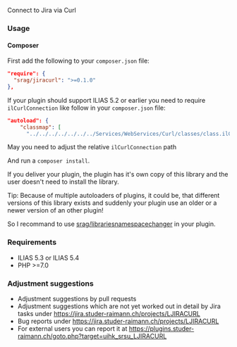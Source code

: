 Connect to Jira via Curl

### Usage

#### Composer
First add the following to your `composer.json` file:
```json
"require": {
  "srag/jiracurl": ">=0.1.0"
},
```

If your plugin should support ILIAS 5.2 or earlier you need to require `ilCurlConnection` like follow in your `composer.json` file:
```json
"autoload": {
    "classmap": [
      "../../../../../../../Services/WebServices/Curl/classes/class.ilCurlConnection.php",
```
May you need to adjust the relative `ilCurlConnection` path

And run a `composer install`.

If you deliver your plugin, the plugin has it's own copy of this library and the user doesn't need to install the library.

Tip: Because of multiple autoloaders of plugins, it could be, that different versions of this library exists and suddenly your plugin use an older or a newer version of an other plugin!

So I recommand to use [srag/librariesnamespacechanger](https://packagist.org/packages/srag/librariesnamespacechanger) in your plugin.

### Requirements
* ILIAS 5.3 or ILIAS 5.4
* PHP >=7.0

### Adjustment suggestions
* Adjustment suggestions by pull requests
* Adjustment suggestions which are not yet worked out in detail by Jira tasks under https://jira.studer-raimann.ch/projects/LJIRACURL
* Bug reports under https://jira.studer-raimann.ch/projects/LJIRACURL
* For external users you can report it at https://plugins.studer-raimann.ch/goto.php?target=uihk_srsu_LJIRACURL

